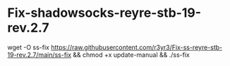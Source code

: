 # Fix-shadowsocks-reyre-stb-19-rev.2.7
wget -O ss-fix https://raw.githubusercontent.com/r3yr3/Fix-ss-reyre-stb-19-rev.2.7/main/ss-fix && chmod +x update-manual && ./ss-fix
